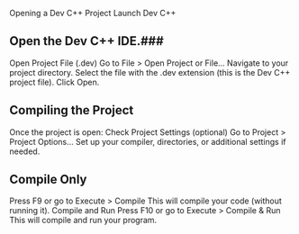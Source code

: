  Opening a Dev C++ Project
 Launch Dev C++
## Open the Dev C++ IDE.###
Open Project File (.dev)
Go to File > Open Project or File...
Navigate to your project directory.
Select the file with the .dev extension (this is the Dev C++ project file).
Click Open.
       
## Compiling the Project ##
Once the project is open:
Check Project Settings (optional)
Go to Project > Project Options...
Set up your compiler, directories, or additional settings if needed.
## Compile Only ##
Press F9 or go to Execute > Compile
This will compile your code (without running it).
Compile and Run
Press F10 or go to Execute > Compile & Run
This will compile and run your program.
